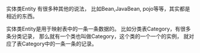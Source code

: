 实体类Entity 有很多种其他的说法，
比如Bean,JavaBean, pojo等等，其实都是相近的东西。

实体类Entity是用于映射表中的一条一条数据的。
比如分类表Category，有很多条分类记录，
那么就有一个类也叫做Category，这个类的一个一个的实例，
就对应了表Category中的一条一条的记录。